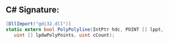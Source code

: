 
## C# Signature:
```cs
[DllImport("gdi32.dll")]
static extern bool PolyPolyline(IntPtr hdc, POINT [] lppt,
   uint [] lpdwPolyPoints, uint cCount);
```
